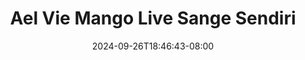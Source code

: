 --- 
title: "Ael Vie Mango Live Sange Sendiri"
description: "streaming  video bokep Ael Vie Mango Live Sange Sendiri premium durasi panjang  "
date: 2024-09-26T18:46:43-08:00
file_code: "torrwcpf09mp"
draft: false
cover: "u44mtvwl08gtk20d.jpg"
tags: ["Ael", "Vie", "Mango", "Live", "Sange", "Sendiri", "bokep-indo", "bokep-viral", "bokep-ig"]
length: 4564
fld_id: "1483103"
foldername: "Ael vie"
categories: ["Ael vie"]
views: 0
---